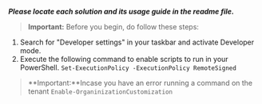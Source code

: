 ***Please locate each solution and its usage guide in the readme file.***

> **Important:** Before you begin, do follow these steps:
1. Search for "Developer settings" in your taskbar and activate Developer mode.
1. Execute the following command to enable scripts to run in your PowerShell.
``` Set-ExecutionPolicy -ExecutionPolicy RemoteSigned ```
>**Important:**Incase you have an error running a command on the tenant 
``` Enable-OrganinizationCustomization ```
